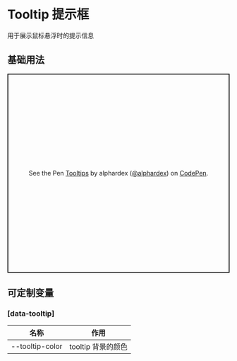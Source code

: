 # Tooltip 提示框

用于展示鼠标悬浮时的提示信息

## 基础用法

<p class="codepen" data-height="450" data-theme-id="dark" data-default-tab="html,result" data-user="alphardex" data-slug-hash="JjdmKjb" style="height: 450px; box-sizing: border-box; display: flex; align-items: center; justify-content: center; border: 2px solid; margin: 1em 0; padding: 1em;" data-pen-title="Tooltips">
  <span>See the Pen <a href="https://codepen.io/alphardex/pen/JjdmKjb">
  Tooltips</a> by alphardex (<a href="https://codepen.io/alphardex">@alphardex</a>)
  on <a href="https://codepen.io">CodePen</a>.</span>
</p>
<script async src="https://static.codepen.io/assets/embed/ei.js"></script>

## 可定制变量

### [data-tooltip]

| 名称            | 作用               |
| --------------- | ------------------ |
| --tooltip-color | tooltip 背景的颜色 |

